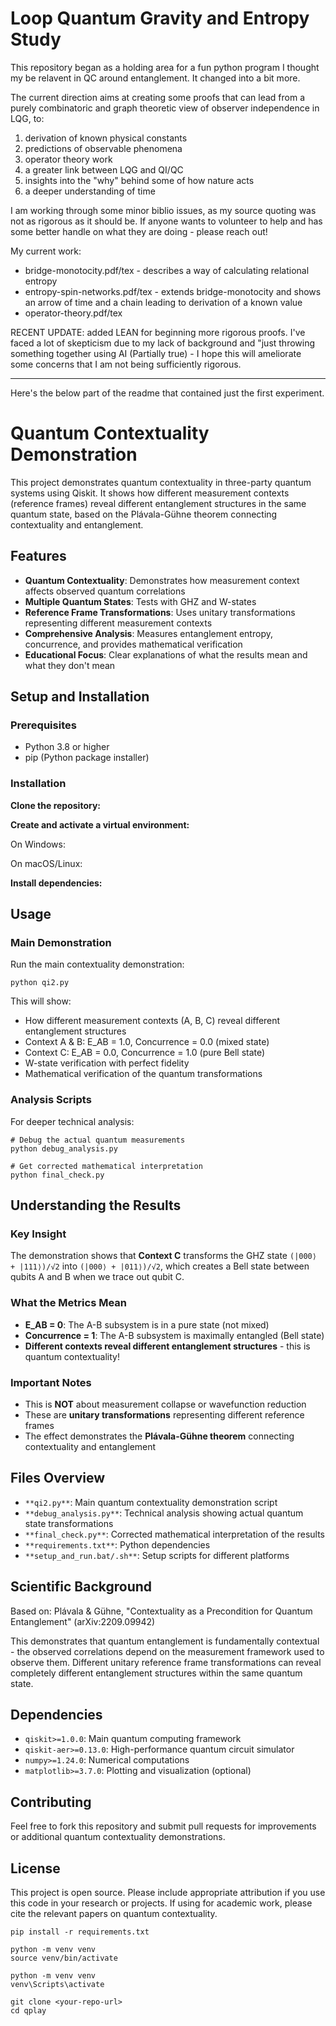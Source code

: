 # Loop Quantum Gravity and Entropy Study

This repository began as a holding area for a fun python program I thought my be relavent in QC around entanglement. It changed into a bit more.

The current direction aims at creating some proofs that can lead from a purely combinatoric and graph theoretic view of observer independence in LQG, to:

1.  derivation of known physical constants
2.  predictions of observable phenomena
3.  operator theory work
4.  a greater link between LQG and QI/QC
5.  insights into the "why" behind some of how nature acts
6.  a deeper understanding of time

I am working through some minor biblio issues, as my source quoting was not as rigorous as it should be. If anyone wants to volunteer to help and has some better handle on what they are doing - please reach out!

My current work:

*   bridge-monotocity.pdf/tex - describes a way of calculating relational entropy
*   entropy-spin-networks.pdf/tex - extends bridge-monotocity and shows an arrow of time and a chain leading to derivation of a known value
*   operator-theory.pdf/tex

RECENT UPDATE: added LEAN for beginning more rigorous proofs. I've faced a lot of skepticism due to my lack of background and "just throwing something together using AI (Partially true) - I hope this will ameliorate some concerns that I am not being sufficiently rigorous.

---

Here's the below part of the readme that contained just the first experiment.

# Quantum Contextuality Demonstration

This project demonstrates quantum contextuality in three-party quantum systems using Qiskit. It shows how different measurement contexts (reference frames) reveal different entanglement structures in the same quantum state, based on the Plávala-Gühne theorem connecting contextuality and entanglement.

## Features

*   **Quantum Contextuality**: Demonstrates how measurement context affects observed quantum correlations
*   **Multiple Quantum States**: Tests with GHZ and W-states
*   **Reference Frame Transformations**: Uses unitary transformations representing different measurement contexts
*   **Comprehensive Analysis**: Measures entanglement entropy, concurrence, and provides mathematical verification
*   **Educational Focus**: Clear explanations of what the results mean and what they don't mean

## Setup and Installation

### Prerequisites

*   Python 3.8 or higher
*   pip (Python package installer)

### Installation

**Clone the repository:**

**Create and activate a virtual environment:**

On Windows:

On macOS/Linux:

**Install dependencies:**

## Usage

### Main Demonstration

Run the main contextuality demonstration:

```
python qi2.py
```

This will show:

*   How different measurement contexts (A, B, C) reveal different entanglement structures
*   Context A & B: E\_AB = 1.0, Concurrence = 0.0 (mixed state)
*   Context C: E\_AB = 0.0, Concurrence = 1.0 (pure Bell state)
*   W-state verification with perfect fidelity
*   Mathematical verification of the quantum transformations

### Analysis Scripts

For deeper technical analysis:

```
# Debug the actual quantum measurements
python debug_analysis.py

# Get corrected mathematical interpretation  
python final_check.py
```

## Understanding the Results

### Key Insight

The demonstration shows that **Context C** transforms the GHZ state `(|000⟩ + |111⟩)/√2` into `(|000⟩ + |011⟩)/√2`, which creates a Bell state between qubits A and B when we trace out qubit C.

### What the Metrics Mean

*   **E\_AB = 0**: The A-B subsystem is in a pure state (not mixed)
*   **Concurrence = 1**: The A-B subsystem is maximally entangled (Bell state)
*   **Different contexts reveal different entanglement structures** - this is quantum contextuality!

### Important Notes

*   This is **NOT** about measurement collapse or wavefunction reduction
*   These are **unitary transformations** representing different reference frames
*   The effect demonstrates the **Plávala-Gühne theorem** connecting contextuality and entanglement

## Files Overview

*   `**qi2.py**`: Main quantum contextuality demonstration script
*   `**debug_analysis.py**`: Technical analysis showing actual quantum state transformations
*   `**final_check.py**`: Corrected mathematical interpretation of the results
*   `**requirements.txt**`: Python dependencies
*   `**setup_and_run.bat/.sh**`: Setup scripts for different platforms

## Scientific Background

Based on: Plávala & Gühne, "Contextuality as a Precondition for Quantum Entanglement" (arXiv:2209.09942)

This demonstrates that quantum entanglement is fundamentally contextual - the observed correlations depend on the measurement framework used to observe them. Different unitary reference frame transformations can reveal completely different entanglement structures within the same quantum state.

## Dependencies

*   `qiskit>=1.0.0`: Main quantum computing framework
*   `qiskit-aer>=0.13.0`: High-performance quantum circuit simulator
*   `numpy>=1.24.0`: Numerical computations
*   `matplotlib>=3.7.0`: Plotting and visualization (optional)

## Contributing

Feel free to fork this repository and submit pull requests for improvements or additional quantum contextuality demonstrations.

## License

This project is open source. Please include appropriate attribution if you use this code in your research or projects. If using for academic work, please cite the relevant papers on quantum contextuality.

```
pip install -r requirements.txt
```

```
python -m venv venv
source venv/bin/activate
```

```
python -m venv venv
venv\Scripts\activate
```

```
git clone <your-repo-url>
cd qplay
```